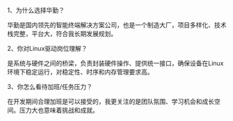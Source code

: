 
1、为什么选择华勤？

华勤是国内领先的智能终端解决方案公司，也是一个制造大厂，项目多样化、技术栈完整，平台大，符合我长期发展规划。

2、你对Linux驱动岗位理解？

是系统与硬件之间的桥梁，负责封装硬件操作、提供统一接口，确保设备在Linux环境下稳定运行，对稳定性、时序和内存管理要求高。

3、你怎么看待加班/任务压力？

在开发期间合理加班是可以接受的，我更关注的是团队氛围、学习机会和成长空间。压力大也意味着挑战和成就。
<!--stackedit_data:
eyJoaXN0b3J5IjpbLTE3NjU5MDY5NzRdfQ==
-->